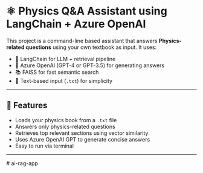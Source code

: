 # ⚛️ Physics Q&A Assistant using LangChain + Azure OpenAI

This project is a command-line based assistant that answers **Physics-related questions** using your own textbook as input. It uses:

- 🔗 LangChain for LLM + retrieval pipeline  
- 🤖 Azure OpenAI (GPT-4 or GPT-3.5) for generating answers  
- 📚 FAISS for fast semantic search  
- 📄 Text-based input (`.txt`) for simplicity

---

## 📌 Features

- Loads your physics book from a `.txt` file
- Answers only physics-related questions
- Retrieves top relevant sections using vector similarity
- Uses Azure OpenAI GPT to generate concise answers
- Easy to run via terminal

---

#   a i - r a g - a p p  
 